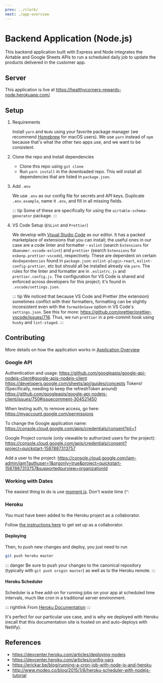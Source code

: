 ```yaml
---
prev: ../clerk/
next: ./app-overview
---
```


# Backend Application (Node.js)

This backend application built with Express and Node integrates the Airtable and Google Sheets APIs to run a scheduled daily job to update the products delivered in the customer app.

## Server

This application is live at <https://healthycorners-rewards-node.herokuapp.com/>.

## Setup

1. Requirements

   Install `yarn` and `Node` using your favorite package manager (we recommend [Homebrew](https://brew.sh/) for macOS users). We use `yarn` instead of `npm` because that's what the other two apps use, and we want to be consistent.

2. Clone the repo and install dependencies

   - Clone this repo using `git clone`
   - Run `yarn install` in the downloaded repo. This will install all dependencies that are listed in `package.json`.

3. Add `.env`

   We use `.env` as our config file for secrets and API keys. Duplicate `.env.example`, name it `.env`, and fill in all missing fields.

   ::: tip
   Some of these are specifically for using the `airtable-schema-generator` package.
   :::

4. VS Code Setup (`ESLint` and `Prettier`)

   We develop with [Visual Studio Code](https://code.visualstudio.com/) as our editor. It has a packed marketplace of extensions that you can install; the useful ones in our case are a code linter and formatter - `eslint` (search `Extensions` for `dbaeumer.vscode-eslint`) and `prettier` (search `Extensions` for `esbenp.prettier-vscode`), respectively. These are dependent on certain `devDependencies` found in `package.json`: `eslint-plugin-react`, `eslint-config-prettier`, etc but should all be installed already via `yarn`.
   The rules for the linter and formatter are in `.eslintrc.js` and `prettier.config.js`. The configuration for VS Code is shared and enforced across developers for this project; it's found in `.vscode/settings.json`.

   ::: tip
   We noticed that because VS Code and Prettier (the extension) sometimes conflict with their formatters, formatting can be slightly inconsistent even with the `formatOnSave` option in VS Code's `settings.json`. See this for more: <https://github.com/prettier/prettier-vscode/issues/716>. Thus, we run `prettier` in a pre-commit hook using `husky` and `lint-staged`.
   :::

## Contributing

More details on how the application works in [Application Overview]('./app-overview.md')

### Google API

Authentication and usage: <https://github.com/googleapis/google-api-nodejs-client#google-apis-nodejs-client>
<https://developers.google.com/sheets/api/guides/concepts>
Tokens! (Specifically, needing to keep the refreshToken around) <https://github.com/googleapis/google-api-nodejs-client/issues/750#issuecomment-304521450>

When testing auth, to remove access, go here: <https://myaccount.google.com/permissions>

To change the Google application name: <https://console.cloud.google.com/apis/credentials/consent?pli=1>

Google Project console (only viewable to authorized users for the project): <https://console.cloud.google.com/apis/credentials/consent?project=quickstart-1587887313757>

Add a user to the project: <https://console.cloud.google.com/iam-admin/iam?authuser=1&orgonly=true&project=quickstart-1587887313757&supportedpurview=organizationId>

### Working with Dates

The easiest thing to do is use [moment.js](https://momentjs.com/docs/). Don't waste time (^:

### Heroku

You must have been added to the Heroku project as a collaborator.

Follow [the instructions here](https://devcenter.heroku.com/articles/collab#deploy-the-app) to get set up as a collaborator.

#### Deploying

Then, to push new changes and deploy, you just need to run

```bash
git push heroku master
```

::: danger
Be sure to push your changes to the canonical repository (typically with `git push origin master`) as well as to the Heroku remote.
:::

#### Heroku Scheduler

Scheduler is a free add-on for running jobs on your app at scheduled time intervals, much like cron in a traditional server environment.

::: rightlink
From [Heroku Documentation](https://devcenter.heroku.com/articles/scheduler)
:::

It's perfect for our particular use case, and is why we deployed with Heroku (recall that this documentation site is hosted on and auto-deploys with Netlify).

## References

- <https://devcenter.heroku.com/articles/deploying-nodejs>
- <https://devcenter.heroku.com/articles/config-vars>
- <https://erickar.be/blog/running-a-cron-job-with-node-js-and-heroku>
- <http://www.modeo.co/blog/2015/1/8/heroku-scheduler-with-nodejs-tutorial>
